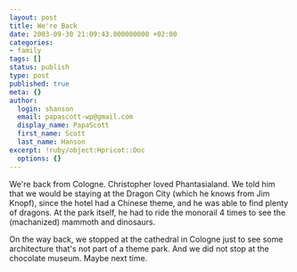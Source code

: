 ```yaml
---
layout: post
title: We're Back
date: 2003-09-30 21:09:43.000000000 +02:00
categories:
- family
tags: []
status: publish
type: post
published: true
meta: {}
author:
  login: shanson
  email: papascott-wp@gmail.com
  display_name: PapaScott
  first_name: Scott
  last_name: Hanson
excerpt: !ruby/object:Hpricot::Doc
  options: {}
---
```

<p>We're back from Cologne. Christopher loved Phantasialand. We told him that we would be staying at the Dragon City (which he knows from Jim Knopf), since the hotel had a Chinese theme, and he was able to find plenty of dragons. At the park itself, he had to ride the monorail 4 times to see the (machanized) mammoth and dinosaurs.</p>
<p>On the way back, we stopped at the cathedral in Cologne just to see some architecture that's not part of a theme park. And we did not stop at the chocolate museum. Maybe next time.</p>
